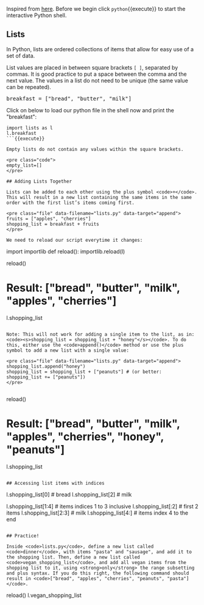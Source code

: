 Inspired from <a href = "https://www.codecademy.com/learn/paths/build-python-web-apps-flask/tracks/flask-python-data-structures-loops/modules/learn-python3-lists/cheatsheet" target="_blank">here</a>.
Before we begin click `python`{{execute}} to start the interactive Python shell.

## Lists

In Python, lists are ordered collections of items that allow for easy use of a set of data.

List values are placed in between square brackets <code>[ ]</code>, separated by commas. It is good practice to put a space between the comma and the next value. The values in a list do not need to be unique (the same value can be repeated).

<pre class="file" data-filename="lists.py" data-target="append">
breakfast = ["bread", "butter", "milk"]
</pre>

Click on below to load our python file in the shell now and print the "breakfast":

```
import lists as l
l.breakfast
```{{execute}}

Empty lists do not contain any values within the square brackets.

<pre class="code">
empty_list=[]
</pre>

## Adding Lists Together

Lists can be added to each other using the plus symbol <code>+</code>. This will result in a new list containing the same items in the same order with the first list’s items coming first.

<pre class="file" data-filename="lists.py" data-target="append">
fruits = ["apples", "cherries"]
shopping_list = breakfast + fruits
</pre>

We need to reload our script everytime it changes:

```
import importlib
def reload():
  importlib.reload(l)
    
reload()

# Result: ["bread", "butter", "milk", "apples", "cherries"]
l.shopping_list
```{{execute}}

Note: This will not work for adding a single item to the list, as in: <code><s>shopping_list = shopping_list + "honey"</s></code>. To do this, either use the <code>append()</code> method or use the plus symbol to add a new list with a single value:

<pre class="file" data-filename="lists.py" data-target="append">
shopping_list.append("honey")
shopping_list = shopping_list + ["peanuts"] # (or better: shopping_list += ["peanuts"])
</pre>


```
reload()
# Result: ["bread", "butter", "milk", "apples", "cherries", "honey", "peanuts"]
l.shopping_list
```{{execute}}

## Accessing list items with indices

```
l.shopping_list[0] # bread
l.shopping_list[2] # milk

l.shopping_list[1:4] # items indices 1 to 3 inclusive
l.shopping_list[:2] # first 2 items
l.shopping_list[2:3] # milk
l.shopping_list[4:] # items index 4 to the end
```{{execute}}

## Practice!

Inside <code>lists.py</code>, define a new list called <code>dinner</code>, with items "pasta" and "sausage", and add it to the shopping list. Then, define a new list called <code>vegan_shopping_list</code>, and add all vegan items from the shopping list to it, using <strong>only</strong> the range subsetting and plus syntax. If you do this right, the following command should result in <code>["bread", "apples", "cherries", "peanuts", "pasta"]</code>.

```
reload()
l.vegan_shopping_list
```{{execute}}